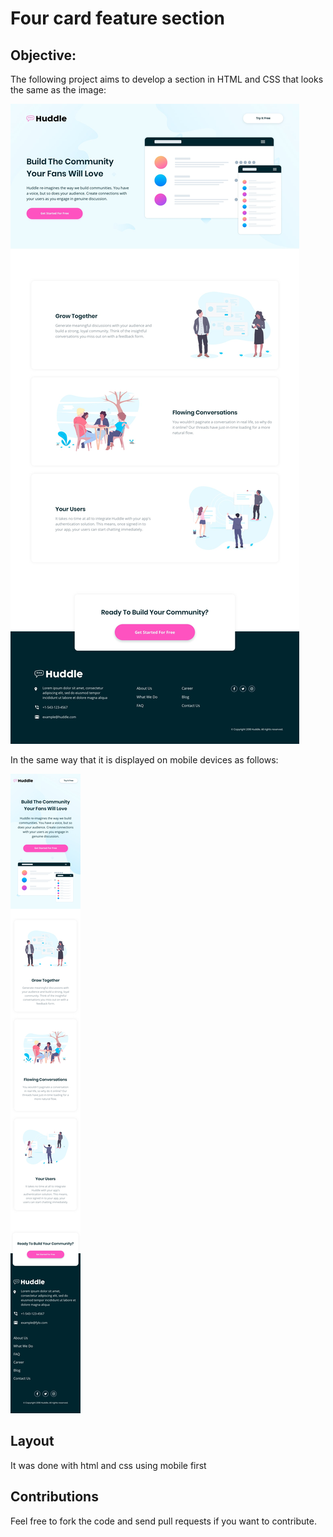 # Four card feature section

## Objective:
The following project aims to develop a section in HTML and CSS that looks the same as the image:

![Image desktop](./design/desktop-design.jpg)

In the same way that it is displayed on mobile devices as follows:

![Image mobile](./design/mobile-design.jpg)

## Layout
It was done with html and css using mobile first

## Contributions
Feel free to fork the code and send pull requests if you want to contribute.